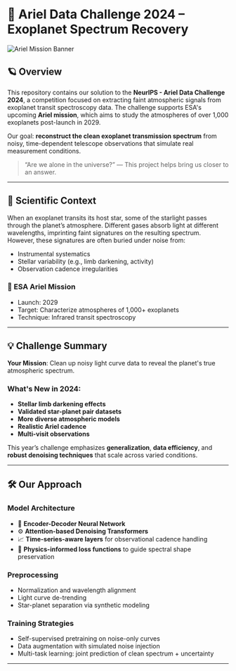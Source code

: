 # 🌌 Ariel Data Challenge 2024 – Exoplanet Spectrum Recovery

![Ariel Mission Banner](https://upload.wikimedia.org/wikipedia/commons/5/5c/Ariel_Telescope_ESA_Artist_Rendering.png)

## 🪐 Overview

This repository contains our solution to the **NeurIPS - Ariel Data Challenge 2024**, a competition focused on extracting faint atmospheric signals from exoplanet transit spectroscopy data. The challenge supports ESA's upcoming **Ariel mission**, which aims to study the atmospheres of over 1,000 exoplanets post-launch in 2029.

Our goal: **reconstruct the clean exoplanet transmission spectrum** from noisy, time-dependent telescope observations that simulate real measurement conditions.

> “Are we alone in the universe?” — This project helps bring us closer to an answer.

---

## 🧪 Scientific Context

When an exoplanet transits its host star, some of the starlight passes through the planet’s atmosphere. Different gases absorb light at different wavelengths, imprinting faint signatures on the resulting spectrum. However, these signatures are often buried under noise from:

- Instrumental systematics
- Stellar variability (e.g., limb darkening, activity)
- Observation cadence irregularities

### 🔭 ESA Ariel Mission
- Launch: 2029
- Target: Characterize atmospheres of 1,000+ exoplanets
- Technique: Infrared transit spectroscopy

---

## 💡 Challenge Summary

**Your Mission**: Clean up noisy light curve data to reveal the planet's true atmospheric spectrum.

### What's New in 2024:
- **Stellar limb darkening effects**
- **Validated star-planet pair datasets**
- **More diverse atmospheric models**
- **Realistic Ariel cadence**
- **Multi-visit observations**

This year’s challenge emphasizes **generalization**, **data efficiency**, and **robust denoising techniques** that scale across varied conditions.

---

## 🛠️ Our Approach

### Model Architecture
- 🌈 **Encoder-Decoder Neural Network**
- ⚙️ **Attention-based Denoising Transformers**
- 📈 **Time-series-aware layers** for observational cadence handling
- 🧪 **Physics-informed loss functions** to guide spectral shape preservation

### Preprocessing
- Normalization and wavelength alignment
- Light curve de-trending
- Star-planet separation via synthetic modeling

### Training Strategies
- Self-supervised pretraining on noise-only curves
- Data augmentation with simulated noise injection
- Multi-task learning: joint prediction of clean spectrum + uncertainty

---
